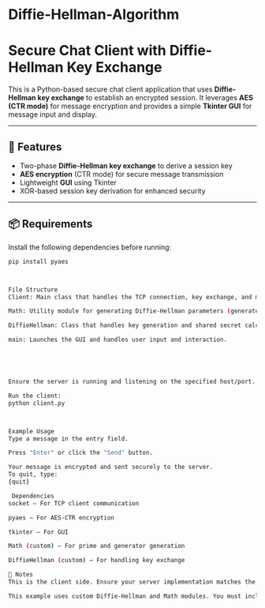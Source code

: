 # Diffie-Hellman-Algorithm

# Secure Chat Client with Diffie-Hellman Key Exchange

This is a Python-based secure chat client application that uses **Diffie-Hellman key exchange** to establish an encrypted session. It leverages **AES (CTR mode)** for message encryption and provides a simple **Tkinter GUI** for message input and display.

---

## 🔐 Features

- Two-phase **Diffie-Hellman key exchange** to derive a session key
- **AES encryption** (CTR mode) for secure message transmission
- Lightweight **GUI** using Tkinter
- XOR-based session key derivation for enhanced security

---

## 📦 Requirements

Install the following dependencies before running:

```bash
pip install pyaes



File Structure
Client: Main class that handles the TCP connection, key exchange, and message encryption.

Math: Utility module for generating Diffie-Hellman parameters (generate_generator_and_prime).

DiffieHellman: Class that handles key generation and shared secret calculation.

main: Launches the GUI and handles user input and interaction.





Ensure the server is running and listening on the specified host/port.

Run the client:
python client.py



Example Usage
Type a message in the entry field.

Press "Enter" or click the "Send" button.

Your message is encrypted and sent securely to the server.
To quit, type:
{quit}

 Dependencies
socket — For TCP client communication

pyaes — For AES-CTR encryption

tkinter — For GUI

Math (custom) — For prime and generator generation

DiffieHellman (custom) — For handling key exchange

📌 Notes
This is the client side. Ensure your server implementation matches the protocol and encryption method.

This example uses custom Diffie-Hellman and Math modules. You must include or implement Math.py and DiffieHellman.py accordingly.
